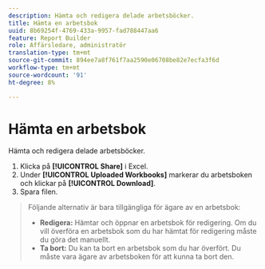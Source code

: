 ```yaml
---
description: Hämta och redigera delade arbetsböcker.
title: Hämta en arbetsbok
uuid: 8b69254f-4769-433a-9957-fad788447aa6
feature: Report Builder
role: Affärsledare, administratör
translation-type: tm+mt
source-git-commit: 894ee7a8f761f7aa2590e06708be82e7ecfa3f6d
workflow-type: tm+mt
source-wordcount: '91'
ht-degree: 8%

---
```



# Hämta en arbetsbok

Hämta och redigera delade arbetsböcker.

1. Klicka på **[!UICONTROL Share]** i Excel.
1. Under **[!UICONTROL Uploaded Workbooks]** markerar du arbetsboken och klickar på **[!UICONTROL Download]**.
1. Spara filen.

>Följande alternativ är bara tillgängliga för ägare av en arbetsbok:
>
>* **Redigera:** Hämtar och öppnar en arbetsbok för redigering. Om du vill överföra en arbetsbok som du har hämtat för redigering måste du göra det manuellt.
>* **Ta bort:** Du kan ta bort en arbetsbok som du har överfört. Du måste vara ägare av arbetsboken för att kunna ta bort den.

>


